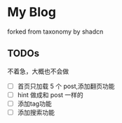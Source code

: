 # My Blog
forked from taxonomy by shadcn

## TODOs
不着急，大概也不会做

* [ ] 首页只加载 5 个 post,添加翻页功能
* [ ] hint 做成和 post 一样的
* [ ] 添加tag功能
* [ ] 添加搜索功能
